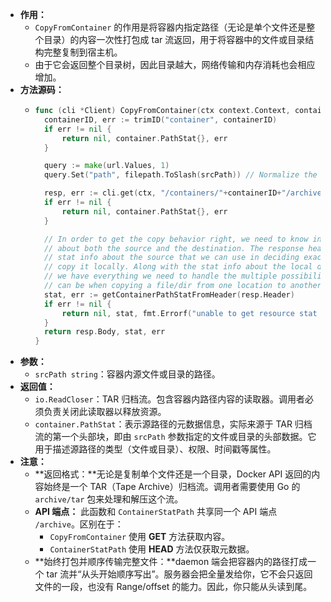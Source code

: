 - **作用：**
	- `CopyFromContainer` 的作用是将容器内指定路径（无论是单个文件还是整个目录）的内容一次性打包成 tar 流返回，用于将容器中的文件或目录结构完整复制到宿主机。
	- 由于它会返回整个目录树，因此目录越大，网络传输和内存消耗也会相应增加。
- **方法源码：**
	- ```go
	  func (cli *Client) CopyFromContainer(ctx context.Context, containerID, srcPath string) (io.ReadCloser, container.PathStat, error) {
	  	containerID, err := trimID("container", containerID)
	  	if err != nil {
	  		return nil, container.PathStat{}, err
	  	}
	  
	  	query := make(url.Values, 1)
	  	query.Set("path", filepath.ToSlash(srcPath)) // Normalize the paths used in the API.
	  
	  	resp, err := cli.get(ctx, "/containers/"+containerID+"/archive", query, nil)
	  	if err != nil {
	  		return nil, container.PathStat{}, err
	  	}
	  
	  	// In order to get the copy behavior right, we need to know information
	  	// about both the source and the destination. The response headers include
	  	// stat info about the source that we can use in deciding exactly how to
	  	// copy it locally. Along with the stat info about the local destination,
	  	// we have everything we need to handle the multiple possibilities there
	  	// can be when copying a file/dir from one location to another file/dir.
	  	stat, err := getContainerPathStatFromHeader(resp.Header)
	  	if err != nil {
	  		return nil, stat, fmt.Errorf("unable to get resource stat from response: %s", err)
	  	}
	  	return resp.Body, stat, err
	  }
	  ```
- **参数：**
	- `srcPath string`：容器内源文件或目录的路径。
- **返回值：**
	- `io.ReadCloser`：TAR 归档流。包含容器内路径内容的读取器。调用者必须负责关闭此读取器以释放资源。
	- `container.PathStat`：表示源路径的元数据信息，实际来源于 TAR 归档流的第一个头部块，即由 `srcPath` 参数指定的文件或目录的头部数据。它用于描述源路径的类型（文件或目录）、权限、时间戳等属性。
- **注意：**
	- **返回格式：**无论是复制单个文件还是一个目录，Docker API 返回的内容始终是一个 TAR（Tape Archive）归档流。调用者需要使用 Go 的 `archive/tar` 包来处理和解压这个流。
	- **API 端点：** 此函数和 `ContainerStatPath` 共享同一个 API 端点 `/archive`。区别在于：
		- `CopyFromContainer` 使用 **GET** 方法获取内容。
		- `ContainerStatPath` 使用 **HEAD** 方法仅获取元数据。
	- **始终打包并顺序传输完整文件：**daemon 端会把容器内的路径打成一个 tar 流并“从头开始顺序写出”。服务器会把全量发给你，它不会只返回文件的一段，也没有 Range/offset 的能力。因此，你只能从头读到尾。